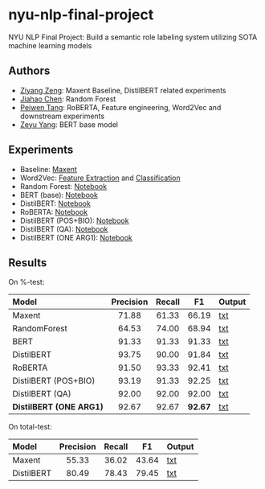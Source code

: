 # nyu-nlp-final-project

NYU NLP Final Project: Build a semantic role labeling system utilizing SOTA machine learning models

## Authors

- [Ziyang Zeng](https://github.com/dizys): Maxent Baseline, DistilBERT related experiments
- [Jiahao Chen](https://github.com/jc10347): Random Forest
- [Peiwen Tang](https://github.com/ppppppw): RoBERTA, Feature engineering, Word2Vec and downstream experiments
- [Zeyu Yang](https://github.com/MalikYang9636): BERT base model

## Experiments

- Baseline: [Maxent](https://github.com/dizys/nyu-nlp-homework-6)
- Word2Vec: [Feature Extraction](./feature_extraction/word2vec.py) and [Classification](./feature_extraction/hf_transformer_word2vec.ipynb)
- Random Forest: [Notebook](./src/RandomForest.ipynb)
- BERT (base): [Notebook](./src/bert_based.ipynb)
- DistilBERT: [Notebook](./src/hf_transformer.ipynb)
- RoBERTA: [Notebook](./src/hf_transformer_roberta.ipynb)
- DistilBERT (POS+BIO): [Notebook](./src/hf_transformer_enhanced.ipynb)
- DistilBERT (QA): [Notebook](./src/hf_transformer_qa.ipynb)
- DistilBERT (ONE ARG1): [Notebook](./src/hf_transformer_one_arg.ipynb)

## Results

On %-test:

| Model                     | Precision | Recall |    F1     | Output                                              |
| :------------------------ | :-------: | :----: | :-------: | :-------------------------------------------------- |
| Maxent                    |   71.88   | 61.33  |   66.19   | [txt](./out/%-out/test-out-maxent.txt)              |
| RandomForest              |   64.53   | 74.00  |   68.94   | [txt](./out/%-out/test-out-rf.txt)                  |
| BERT                      |   91.33   | 91.33  |   91.33   | [txt](./out/%-out/test-out-bert.txt)                |
| DistilBERT                |   93.75   | 90.00  |   91.84   | [txt](./out/%-out/test-out-distilbert.txt)          |
| RoBERTA                   |   91.50   | 93.33  |   92.41   | [txt](./out/%-out/test-out-RoBERTA.txt)             |
| DistilBERT (POS+BIO)      |   93.19   | 91.33  |   92.25   | [txt](./out/%-out/test-out-distilbert-enhanced.txt) |
| DistilBERT (QA)           |   92.00   | 92.00  |   92.00   | [txt](./out/%-out/test-out-distilbert-qa.txt)       |
| **DistilBERT (ONE ARG1)** |   92.67   | 92.67  | **92.67** | [txt](./out/%-out/test-out-distilbert-one-arg1.txt) |

On total-test:

| Model      | Precision | Recall |  F1   | Output                                         |
| :--------- | :-------: | :----: | :---: | :--------------------------------------------- |
| Maxent     |   55.33   | 36.02  | 43.64 | [txt](./out/total-out/test-out-maxent.txt)     |
| DistilBERT |   80.49   | 78.43  | 79.45 | [txt](./out/total-out/test-out-distilbert.txt) |

